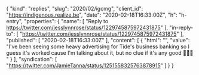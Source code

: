 {
  "kind": "replies",
  "slug": "2020/02/igcmg",
  "client_id": "https://indigenous.realize.be",
  "date": "2020-02-18T16:33:00Z",
  "h": "h-entry",
  "properties": {
    "name": [
      "Reply to https://twitter.com/jesslynnrose/status/1229745875972431875"
    ],
    "in-reply-to": [
      "https://twitter.com/jesslynnrose/status/1229745875972431875"
    ],
    "published": [
      "2020-02-18T16:33:00Z"
    ],
    "content": [
      {
        "html": "",
        "value": "I've been seeing some heavy advertising for Tide's business banking so I guess it's worked cause I'm talking about it, but no clue if it's any good 🤷🏽‍♂️ "
      }
    ],
    "syndication": [
      "https://twitter.com/JamieTanna/status/1251558325763878915"
    ]
  }
}
